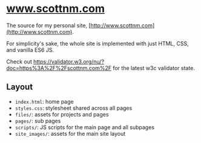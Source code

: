 # www.scottnm.com

The source for my personal site, [http://www.scottnm.com](http://www.scottnm.com).

For simplicity's sake, the whole site is implemented with just HTML, CSS, and vanilla ES6 JS.

Check out https://validator.w3.org/nu/?doc=https%3A%2F%2Fscottnm.com%2F for the latest w3c validator state.

## Layout

* `index.html`: home page
* `styles.css`: stylesheet shared across all pages
* `files/`: assets for projects and pages
* `pages/`: sub pages
* `scripts/`: JS scripts for the main page and all subpages
* `site_images/`: assets for the main site layout